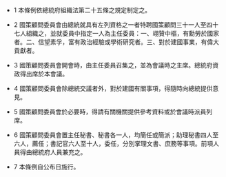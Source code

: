 * 1 本條例依總統府組織法第二十五條之規定制定之。

* 2 國策顧問委員會由總統就具有左列資格之一者特聘國策顧問三十一人至四十七人組織之，並就委員中指定一人為主任委員：一、翊贊中樞，有勳勞於國家者。二、信望素孚，富有政治經驗或學術研究者。三、對於建國事業，有偉大貢獻者。

* 3 國策顧問委員會開會時，由主任委員召集之，並為會議時之主席。總統府資政得出席於本會議。

* 4 國策顧問委員會除總統交議者外，對於建國有關事項，得隨時向總統提供意見。

* 5 國策顧問委員會於必要時，得請有關機關提供參考資料或於會議時派員列席。

* 6 國策顧問委員會置主任秘書、秘書各一人，均簡任或簡派；助理秘書四人至六人，薦任；書記官六人至十人，委任，分別掌理文書、庶務等事項。前項人員得由總統府人員兼充之。

* 7 本條例自公布日施行。

